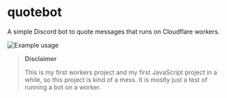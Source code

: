 # quotebot
A simple Discord bot to quote messages that runs on Cloudflare workers.

![Example usage](https://media.discordapp.net/attachments/769809391674458133/813154422049079366/Screen_Shot_2021-02-21_at_2.05.13_PM.png)

> **Disclaimer**
>
> This is my first workers project and my first JavaScript project in a while, so this project is kind of a mess. It is mostly just a test of running a bot on a worker.
